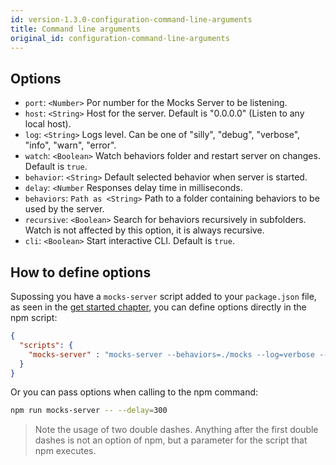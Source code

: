 ```yaml
---
id: version-1.3.0-configuration-command-line-arguments
title: Command line arguments
original_id: configuration-command-line-arguments
---
```


## Options

* `port`: `<Number>` Por number for the Mocks Server to be listening.
* `host`: `<String>` Host for the server. Default is "0.0.0.0" (Listen to any local host).
* `log`: `<String>` Logs level. Can be one of "silly", "debug", "verbose", "info", "warn", "error".
* `watch`: `<Boolean>` Watch behaviors folder and restart server on changes. Default is `true`.
* `behavior`: `<String>` Default selected behavior when server is started.
* `delay`: `<Number` Responses delay time in milliseconds.
* `behaviors`: `Path as <String>` Path to a folder containing behaviors to be used by the server.
* `recursive`: `<Boolean>` Search for behaviors recursively in subfolders. Watch is not affected by this option, it is always recursive.
* `cli`: `<Boolean>` Start interactive CLI. Default is `true`.

## How to define options

Supossing you have a `mocks-server` script added to your `package.json` file, as seen in the [get started chapter](get-started-intro.md#installation), you can define options directly in the npm script:

```json
{
  "scripts": {
    "mocks-server" : "mocks-server --behaviors=./mocks --log=verbose --watch=false"
  }
}
```

Or you can pass options when calling to the npm command:

```bash
npm run mocks-server -- --delay=300
```

> Note the usage of two double dashes. Anything after the first double dashes is not an option of npm, but a parameter for the script that npm executes.
